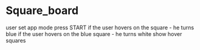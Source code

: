 # Square_board
user set app mode press START if the user hovers on the square - he turns blue if the user hovers on the blue square - he turns white show hover squares
